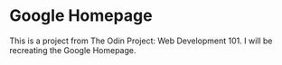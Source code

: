 # Google Homepage

This is a project from The Odin Project: Web Development 101. I will be recreating the Google Homepage.
